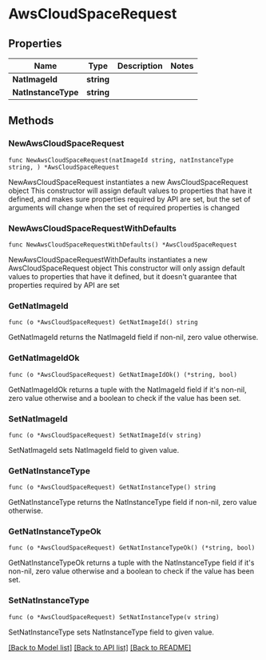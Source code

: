 # AwsCloudSpaceRequest

## Properties

Name | Type | Description | Notes
------------ | ------------- | ------------- | -------------
**NatImageId** | **string** |  | 
**NatInstanceType** | **string** |  | 

## Methods

### NewAwsCloudSpaceRequest

`func NewAwsCloudSpaceRequest(natImageId string, natInstanceType string, ) *AwsCloudSpaceRequest`

NewAwsCloudSpaceRequest instantiates a new AwsCloudSpaceRequest object
This constructor will assign default values to properties that have it defined,
and makes sure properties required by API are set, but the set of arguments
will change when the set of required properties is changed

### NewAwsCloudSpaceRequestWithDefaults

`func NewAwsCloudSpaceRequestWithDefaults() *AwsCloudSpaceRequest`

NewAwsCloudSpaceRequestWithDefaults instantiates a new AwsCloudSpaceRequest object
This constructor will only assign default values to properties that have it defined,
but it doesn't guarantee that properties required by API are set

### GetNatImageId

`func (o *AwsCloudSpaceRequest) GetNatImageId() string`

GetNatImageId returns the NatImageId field if non-nil, zero value otherwise.

### GetNatImageIdOk

`func (o *AwsCloudSpaceRequest) GetNatImageIdOk() (*string, bool)`

GetNatImageIdOk returns a tuple with the NatImageId field if it's non-nil, zero value otherwise
and a boolean to check if the value has been set.

### SetNatImageId

`func (o *AwsCloudSpaceRequest) SetNatImageId(v string)`

SetNatImageId sets NatImageId field to given value.


### GetNatInstanceType

`func (o *AwsCloudSpaceRequest) GetNatInstanceType() string`

GetNatInstanceType returns the NatInstanceType field if non-nil, zero value otherwise.

### GetNatInstanceTypeOk

`func (o *AwsCloudSpaceRequest) GetNatInstanceTypeOk() (*string, bool)`

GetNatInstanceTypeOk returns a tuple with the NatInstanceType field if it's non-nil, zero value otherwise
and a boolean to check if the value has been set.

### SetNatInstanceType

`func (o *AwsCloudSpaceRequest) SetNatInstanceType(v string)`

SetNatInstanceType sets NatInstanceType field to given value.



[[Back to Model list]](../README.md#documentation-for-models) [[Back to API list]](../README.md#documentation-for-api-endpoints) [[Back to README]](../README.md)


